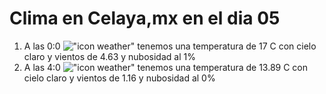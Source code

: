 # Clima en Celaya,mx en el dia 05

1. A las 0:0 !["icon weather"](http://openweathermap.org/img/w/01n.png) tenemos una temperatura de 17 C con cielo claro y  vientos de 4.63 y nubosidad al 1%
1. A las 4:0 !["icon weather"](http://openweathermap.org/img/w/01n.png) tenemos una temperatura de 13.89 C con cielo claro y  vientos de 1.16 y nubosidad al 0%
